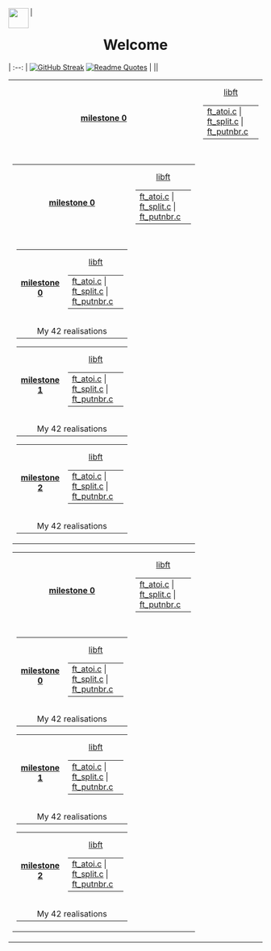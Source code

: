 |<img align="left" src="https://raw.githubusercontent.com/innng/innng/master/assets/kyubey.gif" height="40" /><h1 align="center">Welcome</h1>|
:--:
| [![GitHub Streak](https://streak-stats.demolab.com?user=zoyern&theme=nord&border_radius=10&date_format=j%20M%5B%20Y%5D&mode=weekly&card_width=600&card_height=50&dates=4C566A&hide_current_streak=true&hide_longest_streak=true)](https://git.io/streak-stats) [![Readme Quotes](https://quotes-github-readme.vercel.app/api?type=horizontal&theme=nord)](https://github.com/piyushsuthar/github-readme-quotes) |
||


<table align="center">
  <tr align="center" valign="center" height="150">
        <th height="150"><a href="test3/cloclo1.txt">milestone 0</a></th>
          <td >
            <table  align="center" valign="center">
                    <tr colspan="3">
                      <a href="test3/cloclo1.txt">libft</a>
                    </tr>
                     <td >
                      <a href="test3/cloclo1.txt">ft_atoi.c</a> |
                      <a href="test3/cloclo2.txt">ft_split.c</a> |
                      <a href="test3/cloclo3.txt">ft_putnbr.c</a>
                    </td>
          </table
        </td>
  </tr>
<td >
<table valign="center align="center" >
  <!-- Ligne principale avec le titre et le premier bloc de fichiers -->
  <tr align="center" valign="center" height="150">
        <th   height="150"><a href="test3/cloclo1.txt">milestone 0</a></th>
          <td>
            <table align="center" valign="center">
                    <tr>
                      <a href="test3/cloclo1.txt">libft</a>
                    </tr>
                     <td >
                      <a href="test3/cloclo1.txt">ft_atoi.c</a> |
                      <a href="test3/cloclo2.txt">ft_split.c</a> |
                      <a href="test3/cloclo3.txt">ft_putnbr.c</a>
                    </td>
          </table
        </td>
  </tr>
  <!-- Une seule cellule contenant tous les autres tableaux en ligne -->
  <tr colspan="2">
    <td  align="center" valign="center">
      <table  align="center">
      <tr  align="center" valign="center" height="150">
        <th height="150"><a href="test3/cloclo1.txt">milestone 0</a></th>
          <td >
            <table align="center" valign="center" >
                    <tr >
                      <a href="test3/cloclo1.txt">libft</a>
                    </tr>
                     <td >
                      <a href="test3/cloclo1.txt">ft_atoi.c</a> |
                      <a href="test3/cloclo2.txt">ft_split.c</a> |
                      <a href="test3/cloclo3.txt">ft_putnbr.c</a>
                    </td>
          </table
        </td>
      </tr>
        <td colspan="2" align="center" valign="center" >My 42 realisations</td>
      </table>
      <table align="center" >
      <tr align="center" valign="center" height="150" >
        <th height="150"><a href="test3/cloclo1.txt">milestone 1</a></th>
          <td >
            <table align="center" valign="center" >
                    <tr >
                      <a href="test3/cloclo1.txt">libft</a>
                    </tr>
                     <td >
                      <a href="test3/cloclo1.txt">ft_atoi.c</a> |
                      <a href="test3/cloclo2.txt">ft_split.c</a> |
                      <a href="test3/cloclo3.txt">ft_putnbr.c</a>
                    </td>
          </table
        </td>
      </tr>
        <td colspan="2" align="center" valign="center" >My 42 realisations</td>
      </table>
      <table align="center" >
      <tr align="center" valign="center" height="150" >
        <th height="150"><a href="test3/cloclo1.txt">milestone 2</a></th>
          <td >
            <table align="center" valign="center" >
                    <tr >
                      <a href="test3/cloclo1.txt">libft</a>
                    </tr>
                     <td >
                      <a href="test3/cloclo1.txt">ft_atoi.c</a> |
                      <a href="test3/cloclo2.txt">ft_split.c</a> |
                      <a href="test3/cloclo3.txt">ft_putnbr.c</a>
                    </td>
          </table
        </td>
      </tr>
        <td colspan="2" align="center" valign="center" >My 42 realisations</td>
      </table>
    </td>
  </tr>
</table>
<table align="center">
  <!-- Ligne principale avec le titre et le premier bloc de fichiers -->
  <tr align="center"  valign="center" height="150" >
        <th height="150"><a href="test3/cloclo1.txt">milestone 0</a></th>
          <td >
            <table align="center" valign="center" >
                    <tr >
                      <a href="test3/cloclo1.txt">libft</a>
                    </tr>
                     <td >
                      <a href="test3/cloclo1.txt">ft_atoi.c</a> |
                      <a href="test3/cloclo2.txt">ft_split.c</a> |
                      <a href="test3/cloclo3.txt">ft_putnbr.c</a>
                    </td>
          </table
        </td>
  </tr>
  <!-- Une seule cellule contenant tous les autres tableaux en ligne -->
  <tr>
    <td align="center" valign="center" >
      <table align="center" >
      <tr align="center" valign="center" height="150" >
        <th height="150"><a href="test3/cloclo1.txt">milestone 0</a></th>
          <td >
            <table align="center" valign="center" >
                    <tr >
                      <a href="test3/cloclo1.txt">libft</a>
                    </tr>
                     <td >
                      <a href="test3/cloclo1.txt">ft_atoi.c</a> |
                      <a href="test3/cloclo2.txt">ft_split.c</a> |
                      <a href="test3/cloclo3.txt">ft_putnbr.c</a>
                    </td>
          </table
        </td>
      </tr>
        <td colspan="2" align="center" valign="center" >My 42 realisations</td>
      </table>
      <table align="center" >
      <tr align="center" valign="center" height="150" >
        <th height="150"><a href="test3/cloclo1.txt">milestone 1</a></th>
          <td >
            <table align="center" valign="center" >
                    <tr >
                      <a href="test3/cloclo1.txt">libft</a>
                    </tr>
                     <td >
                      <a href="test3/cloclo1.txt">ft_atoi.c</a> |
                      <a href="test3/cloclo2.txt">ft_split.c</a> |
                      <a href="test3/cloclo3.txt">ft_putnbr.c</a>
                    </td>
          </table
        </td>
      </tr>
        <td colspan="2" align="center" valign="center" >My 42 realisations</td>
      </table>
      <table align="center" >
      <tr align="center" valign="center" height="150" >
        <th height="150"><a href="test3/cloclo1.txt">milestone 2</a></th>
          <td >
            <table align="center" valign="center" >
                    <tr >
                      <a href="test3/cloclo1.txt">libft</a>
                    </tr>
                     <td >
                      <a href="test3/cloclo1.txt">ft_atoi.c</a> |
                      <a href="test3/cloclo2.txt">ft_split.c</a> |
                      <a href="test3/cloclo3.txt">ft_putnbr.c</a>
                    </td>
          </table
        </td>
      </tr>
        <td colspan="2" align="center" valign="center" >My 42 realisations</td>
      </table>
    </td>
  </tr>
</table>
<td/>
</table>
